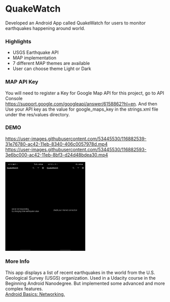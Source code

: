 # QuakeWatch
Developed an Android App called QuakeWatch for users to monitor earthquakes happening around world.

### Highlights
* USGS Earthquake API
* MAP implementation
* 7 different MAP themes are available
* User can choose theme Light or Dark

### MAP API Key
You will need to register a Key for Google Map API for this project, go to API Console </br>
https://support.google.com/googleapi/answer/6158862?hl=en. And then Use your API key as the value for google_maps_key in the strings.xml file under the res/values directory.

### DEMO
https://user-images.githubusercontent.com/53445530/116882539-31e76780-ac42-11eb-8340-406c0057978d.mp4 </br>
https://user-images.githubusercontent.com/53445530/116882593-3e6bc000-ac42-11eb-8bf3-d24d48bdea30.mp4
<div style="display:flex;">
<img alt="App image" src="Examples/ssdemo1.jpeg" width="25%">
<img alt="App image" src="Examples/ssdemo2.jpeg" width="25%">
</div>

### More Info
This app displays a list of recent earthquakes in the world from the U.S. Geological Survey (USGS) organization.
Used in a Udacity course in the Beginning Android Nanodegree. But implemented some advanced and more complex features. </br>
<a href="https://www.udacity.com/course/android-basics-networking--ud843?autoenroll=true#">Android Basics: Networking.</a>
